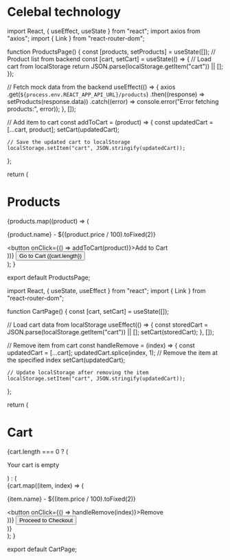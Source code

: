 # Celebal technology



 import React, { useEffect, useState } from "react";
import axios from "axios";
import { Link } from "react-router-dom";

function ProductsPage() {
  const [products, setProducts] = useState([]); // Product list from backend
  const [cart, setCart] = useState(() => {
    // Load cart from localStorage
    return JSON.parse(localStorage.getItem("cart")) || [];
  });

  // Fetch mock data from the backend
  useEffect(() => {
    axios
      .get(`${process.env.REACT_APP_API_URL}/products`)
      .then((response) => setProducts(response.data))
      .catch((error) => console.error("Error fetching products:", error));
  }, []);

  // Add item to cart
  const addToCart = (product) => {
    const updatedCart = [...cart, product];
    setCart(updatedCart);

    // Save the updated cart to localStorage
    localStorage.setItem("cart", JSON.stringify(updatedCart));
  };

  return (
    <div>
      <h1>Products</h1>
      {products.map((product) => (
        <div key={product.id}>
          <p>{product.name} - ${(product.price / 100).toFixed(2)}</p>
          <button onClick={() => addToCart(product)}>Add to Cart</button>
        </div>
      ))}
      <Link to="/cart">
        <button>Go to Cart ({cart.length})</button>
      </Link>
    </div>
  );
}

export default ProductsPage;










import React, { useState, useEffect } from "react";
import { Link } from "react-router-dom";

function CartPage() {
  const [cart, setCart] = useState([]);

  // Load cart data from localStorage
  useEffect(() => {
    const storedCart = JSON.parse(localStorage.getItem("cart")) || [];
    setCart(storedCart);
  }, []);

  // Remove item from cart
  const handleRemove = (index) => {
    const updatedCart = [...cart];
    updatedCart.splice(index, 1); // Remove the item at the specified index
    setCart(updatedCart);

    // Update localStorage after removing the item
    localStorage.setItem("cart", JSON.stringify(updatedCart));
  };

  return (
    <div>
      <h1>Cart</h1>
      {cart.length === 0 ? (
        <p>Your cart is empty</p>
      ) : (
        <div>
          {cart.map((item, index) => (
            <div key={index}>
              <p>{item.name} - ${(item.price / 100).toFixed(2)}</p>
              <button onClick={() => handleRemove(index)}>Remove</button>
            </div>
          ))}
          <Link to="/checkout">
            <button>Proceed to Checkout</button>
          </Link>
        </div>
      )}
    </div>
  );
}

export default CartPage;
